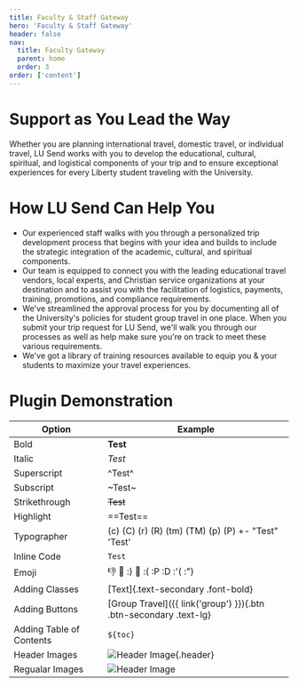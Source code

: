 ```yaml
---
title: Faculty & Staff Gateway
hero: 'Faculty & Staff Gateway'
header: false
nav:
  title: Faculty Gateway
  parent: home
  order: 3
order: ['content']
---
```


# Support as You Lead the Way

Whether you are planning international travel, domestic travel, or individual travel, LU Send works with you to develop the educational, cultural, spiritual, and logistical components of your trip and to ensure exceptional experiences for every Liberty student traveling with the University.

# How LU Send Can Help You

- Our experienced staff walks with you through a personalized trip development process that begins with your idea and builds to include the strategic integration of the academic, cultural, and spiritual components.
- Our team is equipped to connect you with the leading educational travel vendors, local experts, and Christian service organizations at your destination and to assist you with the facilitation of logistics, payments, training, promotions, and compliance requirements.
- We've streamlined the approval process for you by documenting all of the University's policies for student group travel in one place. When you submit your trip request for LU Send, we'll walk you through our processes as well as help make sure you're on track to meet these various requirements.
- We've got a library of training resources available to equip you & your students to maximize your travel experiences.

# Plugin Demonstration

| Option                   | Example                                                                                             |
| ------------------------ | --------------------------------------------------------------------------------------------------- |
| Bold                     | **Test**                                                                                            |
| Italic                   | _Test_                                                                                              |
| Superscript              | ^Test^                                                                                              |
| Subscript                | ~Test~                                                                                              |
| Strikethrough            | ~~Test~~                                                                                            |
| Highlight                | ==Test==                                                                                            |
| Typographer              | (c) (C) (r) (R) (tm) (TM) (p) (P) +- "Test" 'Test'                                                  |
| Inline Code              | `Test`                                                                                              |
| Emoji                    | :thumbsdown: :1st_place_medal: :) :adult: :( :P :D :\'( :")                                         |
| Adding Classes           | [Text]{.text-secondary .font-bold}                                                                  |
| Adding Buttons           | [Group&nbsp;Travel]({{ link('group') }}){.btn .btn-secondary .text-lg}                              |
| Adding Table of Contents | `${toc}`                                                                                            |
| Header Images            | ![Header Image](https://liberty-sa.terradotta.com/_customtags/ct_Image.cfm?Image_ID=21502){.header} |
| Regualar Images          | ![Header Image](https://liberty-sa.terradotta.com/_customtags/ct_Image.cfm?Image_ID=21502)          |

